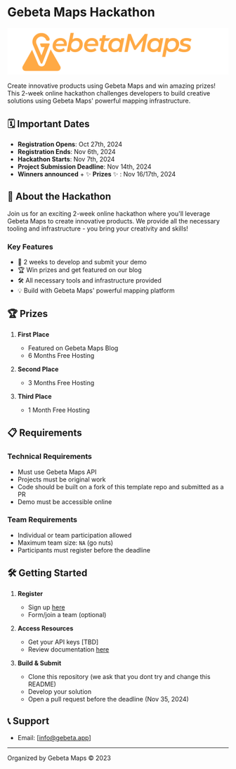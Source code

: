 # Gebeta Maps Hackathon

![Gebeta Maps Logo](./assets/g-wide.svg)

Create innovative products using Gebeta Maps and win amazing prizes! This 2-week online hackathon challenges developers to build creative solutions using Gebeta Maps' powerful mapping infrastructure.

## 🗓️ Important Dates

- **Registration Opens**: Oct 27th, 2024
- **Registration Ends**: Nov 6th, 2024
- **Hackathon Starts**: Nov 7th, 2024
- **Project Submission Deadline**: Nov 14th, 2024
- **Winners announced** + ✨ **Prizes** ✨ : Nov 16/17th, 2024

## 🎯 About the Hackathon

Join us for an exciting 2-week online hackathon where you'll leverage Gebeta Maps to create innovative products. We provide all the necessary tooling and infrastructure - you bring your creativity and skills!

### Key Features
- 🚀 2 weeks to develop and submit your demo
- 🏆 Win prizes and get featured on our blog
- 🛠️ All necessary tools and infrastructure provided
- 💡 Build with Gebeta Maps' powerful mapping platform

## 🏆 Prizes

1. **First Place**
   - Featured on Gebeta Maps Blog
   - 6 Months Free Hosting

2. **Second Place**
   - 3 Months Free Hosting

3. **Third Place**
   - 1 Month Free Hosting

## 📋 Requirements

### Technical Requirements
- Must use Gebeta Maps API
- Projects must be original work
- Code should be built on a fork of this template repo and submitted as a PR 
- Demo must be accessible online

### Team Requirements
- Individual or team participation allowed
- Maximum team size: `NA` (go nuts)
- Participants must register before the deadline

## 🛠️ Getting Started

1. **Register**
   - Sign up [here](https://hackathon.gebeta.app/register)
   - Form/join a team (optional)

2. **Access Resources**
   - Get your API keys [TBD]
   - Review documentation [here](https://gebeta.app/#/documentation)

3. **Build & Submit**
   - Clone this repository (we ask that you dont try and change this README)
   - Develop your solution
   - Open a pull request before the deadline (Nov 35, 2024)


## 📞 Support

- Email: [info@gebeta.app]

---

Organized by Gebeta Maps © 2023
